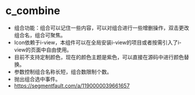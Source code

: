 # c_combine
- 组合功能：组合可以记住一些内容，可以对组合进行一些增删操作，双击更改组合名，组合可聚焦。
- Icon依赖于i-view，本组件可以在全局安装i-view的项目或者按需引入了i-view的页面中自由使用。
- 目前不支持定制颜色，现在的颜色主题是紫色，可以直接在源码中进行颜色替换。
- 参数控制组合名称长短，组合数限制个数。
- 抛出组合选中事件。
- https://segmentfault.com/a/1190000039661657

